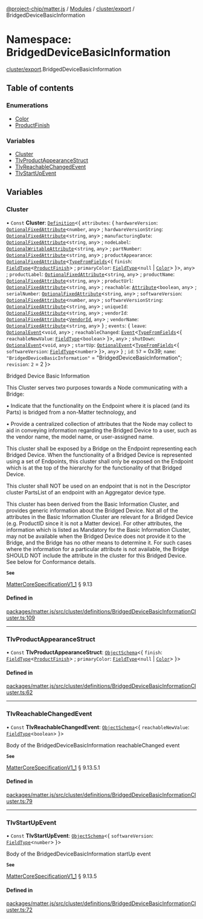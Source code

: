 [@project-chip/matter.js](../README.md) / [Modules](../modules.md) / [cluster/export](cluster_export.md) / BridgedDeviceBasicInformation

# Namespace: BridgedDeviceBasicInformation

[cluster/export](cluster_export.md).BridgedDeviceBasicInformation

## Table of contents

### Enumerations

- [Color](../enums/cluster_export.BridgedDeviceBasicInformation.Color.md)
- [ProductFinish](../enums/cluster_export.BridgedDeviceBasicInformation.ProductFinish.md)

### Variables

- [Cluster](cluster_export.BridgedDeviceBasicInformation.md#cluster)
- [TlvProductAppearanceStruct](cluster_export.BridgedDeviceBasicInformation.md#tlvproductappearancestruct)
- [TlvReachableChangedEvent](cluster_export.BridgedDeviceBasicInformation.md#tlvreachablechangedevent)
- [TlvStartUpEvent](cluster_export.BridgedDeviceBasicInformation.md#tlvstartupevent)

## Variables

### Cluster

• `Const` **Cluster**: [`Definition`](cluster_export.ClusterFactory.md#definition)<{ `attributes`: { `hardwareVersion`: [`OptionalFixedAttribute`](cluster_export.md#optionalfixedattribute)<`number`, `any`\> ; `hardwareVersionString`: [`OptionalFixedAttribute`](cluster_export.md#optionalfixedattribute)<`string`, `any`\> ; `manufacturingDate`: [`OptionalFixedAttribute`](cluster_export.md#optionalfixedattribute)<`string`, `any`\> ; `nodeLabel`: [`OptionalWritableAttribute`](cluster_export.md#optionalwritableattribute)<`string`, `any`\> ; `partNumber`: [`OptionalFixedAttribute`](cluster_export.md#optionalfixedattribute)<`string`, `any`\> ; `productAppearance`: [`OptionalFixedAttribute`](cluster_export.md#optionalfixedattribute)<[`TypeFromFields`](tlv_export.md#typefromfields)<{ `finish`: [`FieldType`](../interfaces/tlv_export.FieldType.md)<[`ProductFinish`](../enums/cluster_export.BridgedDeviceBasicInformation.ProductFinish.md)\> ; `primaryColor`: [`FieldType`](../interfaces/tlv_export.FieldType.md)<``null`` \| [`Color`](../enums/cluster_export.BridgedDeviceBasicInformation.Color.md)\>  }\>, `any`\> ; `productLabel`: [`OptionalFixedAttribute`](cluster_export.md#optionalfixedattribute)<`string`, `any`\> ; `productName`: [`OptionalFixedAttribute`](cluster_export.md#optionalfixedattribute)<`string`, `any`\> ; `productUrl`: [`OptionalFixedAttribute`](cluster_export.md#optionalfixedattribute)<`string`, `any`\> ; `reachable`: [`Attribute`](cluster_export.md#attribute)<`boolean`, `any`\> ; `serialNumber`: [`OptionalFixedAttribute`](cluster_export.md#optionalfixedattribute)<`string`, `any`\> ; `softwareVersion`: [`OptionalFixedAttribute`](cluster_export.md#optionalfixedattribute)<`number`, `any`\> ; `softwareVersionString`: [`OptionalFixedAttribute`](cluster_export.md#optionalfixedattribute)<`string`, `any`\> ; `uniqueId`: [`OptionalFixedAttribute`](cluster_export.md#optionalfixedattribute)<`string`, `any`\> ; `vendorId`: [`OptionalFixedAttribute`](cluster_export.md#optionalfixedattribute)<[`VendorId`](datatype_export.md#vendorid), `any`\> ; `vendorName`: [`OptionalFixedAttribute`](cluster_export.md#optionalfixedattribute)<`string`, `any`\>  } ; `events`: { `leave`: [`OptionalEvent`](cluster_export.md#optionalevent)<`void`, `any`\> ; `reachableChanged`: [`Event`](cluster_export.md#event)<[`TypeFromFields`](tlv_export.md#typefromfields)<{ `reachableNewValue`: [`FieldType`](../interfaces/tlv_export.FieldType.md)<`boolean`\>  }\>, `any`\> ; `shutDown`: [`OptionalEvent`](cluster_export.md#optionalevent)<`void`, `any`\> ; `startUp`: [`OptionalEvent`](cluster_export.md#optionalevent)<[`TypeFromFields`](tlv_export.md#typefromfields)<{ `softwareVersion`: [`FieldType`](../interfaces/tlv_export.FieldType.md)<`number`\>  }\>, `any`\>  } ; `id`: ``57`` = 0x39; `name`: ``"BridgedDeviceBasicInformation"`` = "BridgedDeviceBasicInformation"; `revision`: ``2`` = 2 }\>

Bridged Device Basic Information

This Cluster serves two purposes towards a Node communicating with a Bridge:

  • Indicate that the functionality on the Endpoint where it is placed (and its Parts) is bridged from a
    non-Matter technology, and

  • Provide a centralized collection of attributes that the Node may collect to aid in conveying information
    regarding the Bridged Device to a user, such as the vendor name, the model name, or user-assigned name.

This cluster shall be exposed by a Bridge on the Endpoint representing each Bridged Device. When the
functionality of a Bridged Device is represented using a set of Endpoints, this cluster shall only be exposed on
the Endpoint which is at the top of the hierarchy for the functionality of that Bridged Device.

This cluster shall NOT be used on an endpoint that is not in the Descriptor cluster PartsList of an endpoint
with an Aggregator device type.

This cluster has been derived from the Basic Information Cluster, and provides generic information about the
Bridged Device. Not all of the attributes in the Basic Information Cluster are relevant for a Bridged Device
(e.g. ProductID since it is not a Matter device). For other attributes, the information which is listed as
Mandatory for the Basic Information Cluster, may not be available when the Bridged Device does not provide it to
the Bridge, and the Bridge has no other means to determine it. For such cases where the information for a
particular attribute is not available, the Bridge SHOULD NOT include the attribute in the cluster for this
Bridged Device. See below for Conformance details.

**`See`**

[MatterCoreSpecificationV1_1](../interfaces/spec_export.MatterCoreSpecificationV1_1.md) § 9.13

#### Defined in

[packages/matter.js/src/cluster/definitions/BridgedDeviceBasicInformationCluster.ts:109](https://github.com/project-chip/matter.js/blob/ac2c2688/packages/matter.js/src/cluster/definitions/BridgedDeviceBasicInformationCluster.ts#L109)

___

### TlvProductAppearanceStruct

• `Const` **TlvProductAppearanceStruct**: [`ObjectSchema`](../classes/tlv_export.ObjectSchema.md)<{ `finish`: [`FieldType`](../interfaces/tlv_export.FieldType.md)<[`ProductFinish`](../enums/cluster_export.BridgedDeviceBasicInformation.ProductFinish.md)\> ; `primaryColor`: [`FieldType`](../interfaces/tlv_export.FieldType.md)<``null`` \| [`Color`](../enums/cluster_export.BridgedDeviceBasicInformation.Color.md)\>  }\>

#### Defined in

[packages/matter.js/src/cluster/definitions/BridgedDeviceBasicInformationCluster.ts:62](https://github.com/project-chip/matter.js/blob/ac2c2688/packages/matter.js/src/cluster/definitions/BridgedDeviceBasicInformationCluster.ts#L62)

___

### TlvReachableChangedEvent

• `Const` **TlvReachableChangedEvent**: [`ObjectSchema`](../classes/tlv_export.ObjectSchema.md)<{ `reachableNewValue`: [`FieldType`](../interfaces/tlv_export.FieldType.md)<`boolean`\>  }\>

Body of the BridgedDeviceBasicInformation reachableChanged event

**`See`**

[MatterCoreSpecificationV1_1](../interfaces/spec_export.MatterCoreSpecificationV1_1.md) § 9.13.5.1

#### Defined in

[packages/matter.js/src/cluster/definitions/BridgedDeviceBasicInformationCluster.ts:79](https://github.com/project-chip/matter.js/blob/ac2c2688/packages/matter.js/src/cluster/definitions/BridgedDeviceBasicInformationCluster.ts#L79)

___

### TlvStartUpEvent

• `Const` **TlvStartUpEvent**: [`ObjectSchema`](../classes/tlv_export.ObjectSchema.md)<{ `softwareVersion`: [`FieldType`](../interfaces/tlv_export.FieldType.md)<`number`\>  }\>

Body of the BridgedDeviceBasicInformation startUp event

**`See`**

[MatterCoreSpecificationV1_1](../interfaces/spec_export.MatterCoreSpecificationV1_1.md) § 9.13.5

#### Defined in

[packages/matter.js/src/cluster/definitions/BridgedDeviceBasicInformationCluster.ts:72](https://github.com/project-chip/matter.js/blob/ac2c2688/packages/matter.js/src/cluster/definitions/BridgedDeviceBasicInformationCluster.ts#L72)
